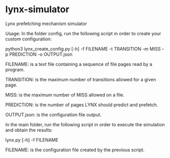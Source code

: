 # lynx-simulator

Lynx prefetching mechanism simulator

Usage: In the folder config, run the following script in order to create your custom configuration:

python3 lynx_create_config.py [-h] -f FILENAME -t TRANSITION -m MISS -p PREDICTION -o OUTPUT.json

FILENAME: is a text file containing a sequence of file pages read by a program.

TRANSITION: is the maximum number of transitions allowed for a given page.

MISS: is the maximum number of MISS allowed on a file.

PREDICTION: is the number of pages LYNX should predict and prefetch.

OUTPUT.json: is the configuration file output.

In the main folder, run the following script in order to execute the simulation and obtain the results:

lynx.py [-h] -f FILENAME

FILENAME: is the configuration file created by the previous script.
